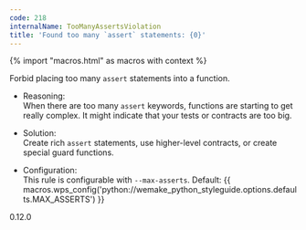 ```yaml
---
code: 218
internalName: TooManyAssertsViolation
title: 'Found too many `assert` statements: {0}'
---
```


{% import "macros.html" as macros with context %}

Forbid placing too many `assert` statements into a function.

  - Reasoning:  
    When there are too many `assert` keywords, functions are starting to
    get really complex. It might indicate that your tests or contracts
    are too big.

  - Solution:  
    Create rich `assert` statements, use higher-level contracts, or
    create special guard functions.

  - Configuration:  
    This rule is configurable with `--max-asserts`. Default:
    {{ macros.wps_config('python://wemake_python_styleguide.options.defaults.MAX_ASSERTS') }}

<div class="versionadded">

0.12.0

</div>